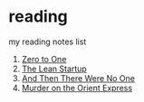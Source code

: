 # reading
my reading notes list

1. [Zero to One](docs/Zero-to-One.md)
1. [The Lean Startup](docs/The-Lean-Startup.md)
1. [And Then There Were No One](docs/And-Then-There-Were-No-One.md)
1. [Murder on the Orient Express](docs/Murder-on-the-Orient-Express.md)
